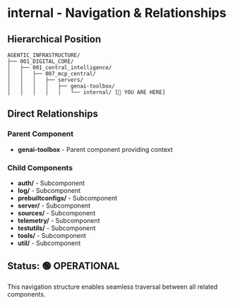 # internal - Navigation & Relationships

## Hierarchical Position

```
AGENTIC_INFRASTRUCTURE/
├── 001_DIGITAL_CORE/
│   ├── 001_central_intelligence/
│   │   ├── 007_mcp_central/
│   │   │   ├── servers/
│   │   │   │   ├── genai-toolbox/
│   │   │   │   │   └── internal/ [📍 YOU ARE HERE]

```

## Direct Relationships

### Parent Component
- **genai-toolbox** - Parent component providing context

### Child Components
- **auth/** - Subcomponent
- **log/** - Subcomponent
- **prebuiltconfigs/** - Subcomponent
- **server/** - Subcomponent
- **sources/** - Subcomponent
- **telemetry/** - Subcomponent
- **testutils/** - Subcomponent
- **tools/** - Subcomponent
- **util/** - Subcomponent

## Status: 🟢 OPERATIONAL

This navigation structure enables seamless traversal between all related components.
